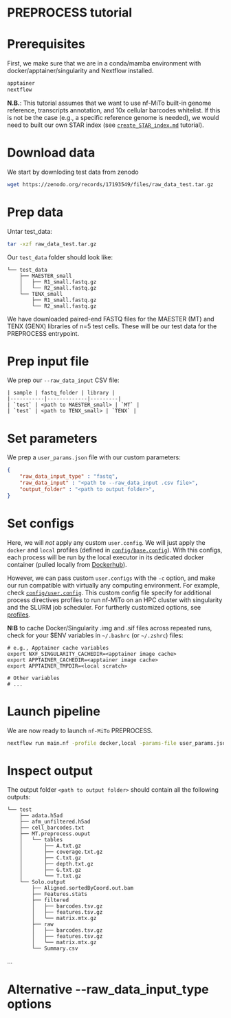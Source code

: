 # PREPROCESS tutorial


# Prerequisites

First, we make sure that we are in a conda/mamba environment with docker/apptainer/singularity and Nextflow installed.

```bash
apptainer 
nextflow
```

**N.B.**: This tutorial assumes that we want to use nf-MiTo built-in genome reference, transcripts annotation, and 10x cellular
barcodes whitelist. If this is not be the case (e.g., a specific reference genome is needed), we would need to built our own STAR index (see [`create_STAR_index.md`](create_STAR_index.md) tutorial).

# Download data

We start by downloding test data from zenodo

```bash
wget https://zenodo.org/records/17193549/files/raw_data_test.tar.gz
```

# Prep data

Untar test_data:

```bash
tar -xzf raw_data_test.tar.gz
```

Our `test_data` folder should look like:

```
└── test_data
    ├── MAESTER_small
    │   ├── R1_small.fastq.gz
    │   └── R2_small.fastq.gz
    └── TENX_small
        ├── R1_small.fastq.gz
        └── R2_small.fastq.gz
```

We have downloaded paired-end FASTQ files for the MAESTER (MT) and TENX (GENX) libraries of n=5 test cells. These will be our test data for the PREPROCESS entrypoint.

# Prep input file

We prep our `--raw_data_input` CSV file:

```
| sample | fastq_folder | library |
|-----------|-------------|---------|
| `test` | <path to MAESTER_small> | `MT` |
| `test` | <path to TENX_small> | `TENX` |
```

# Set parameters

We prep a `user_params.json` file with our custom parameters:

```json
{   
    "raw_data_input_type" : "fastq",
    "raw_data_input" : "<path to --raw_data_input .csv file>",
    "output_folder" : "<path to output folder>",
}
```

# Set configs

Here, we will *not* apply any custom `user.config`. We will just apply the `docker` and `local` profiles (defined in [`config/base.config`](config/base.config)). With this configs, each process will be run by the local executor in its dedicated docker container (pulled locally from [Dockerhub](https://hub.docker.com/)). 

However, we can pass custom `user.configs` with the `-c` option, and make our run compatible with virtually any computing environment. For example, check [`config/user.config`](config/user.config). This custom config file specify for additional process directives profiles to run nf-MiTo on an HPC cluster with singularity and the SLURM job scheduler. For furtherly customized options, see [profiles](https://www.nextflow.io/docs/latest/config.html#config-profiles).

**N:B** to cache Docker/Singularity .img and .sif files across repeated runs, check for your $ENV variables in `~/.bashrc` (or `~/.zshrc`) files:

```
# e.g., Apptainer cache variables 
export NXF_SINGULARITY_CACHEDIR=<apptainer image cache>
export APPTAINER_CACHEDIR=<apptainer image cache>
export APPTAINER_TMPDIR=<local scratch>

# Other variables
# ...
```

# Launch pipeline

We are now ready to launch `nf-MiTo` PREPROCESS. 

```bash
nextflow run main.nf -profile docker,local -params-file user_params.json -entry PREPROCESS
```

# Inspect output

The output folder `<path to output folder>` should contain all the following outputs:

```
└── test
    ├── adata.h5ad
    ├── afm_unfiltered.h5ad
    ├── cell_barcodes.txt
    ├── MT.preprocess.ouput
    │   └── tables
    │       ├── A.txt.gz
    │       ├── coverage.txt.gz
    │       ├── C.txt.gz
    │       ├── depth.txt.gz
    │       ├── G.txt.gz
    │       └── T.txt.gz
    └── Solo.output
        ├── Aligned.sortedByCoord.out.bam
        ├── Features.stats
        ├── filtered
        │   ├── barcodes.tsv.gz
        │   ├── features.tsv.gz
        │   └── matrix.mtx.gz
        ├── raw
        │   ├── barcodes.tsv.gz
        │   ├── features.tsv.gz
        │   └── matrix.mtx.gz
        └── Summary.csv
```

...


# Alternative --raw_data_input_type options






















